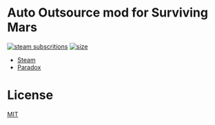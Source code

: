 Auto Outsource mod for Surviving Mars
=====================================
[![steam subscritions][subscriptions]][steam] [![size][size]][steam]

- [Steam][steam]
- [Paradox][paradox]

License
=======

[MIT](./LICENSE.md)

[license]: ./LICENSE.md
[subscriptions]: https://img.shields.io/steam/subscriptions/1745481507?style=flat-square
[size]: https://img.shields.io/steam/size/1745481507?style=flat-square
[steam]: https://steamcommunity.com/sharedfiles/filedetails/?id=1745481507
[paradox]: https://mods.paradoxplaza.com/mods/793/Any
